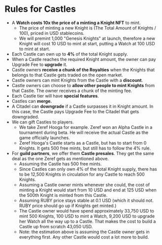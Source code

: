 # Rules for Castles

* A **Watch costs 10x the price of a minting a Knight NFT** to mint.
  * The price of minting a new Knight is (The Total Amount of Knights / 100), priced in USD stablecoins.
  * We will premint 1,000 "Genesis Knights" at launch, therefore a new Knight will cost 10 USD to mint at start, putting a Watch at 100 USD to mint at start.
* Each Castle can own up to **4%** of the total Knight supply.
* When a Castle reaches the required Knight amount, the owner can pay Upgrade Fee to **upgrade** it.
* Castle owners **receive a chunk of the Royalties** when the Knights that belongs to that Castle gets traded on the open market.
* Castle owners can mint Knights from the Castle with a **discount**.
* Castle owners can choose to **allow other people to mint Knights** from that Castle. The owner receives a chunk of the minting fee.
* Each Castle tier will have **special features**.
* Castles can **merge.**
* A Citadel can **downgrade** if a Castle surpasses it in Knight amount. In this case, the Castle pays Upgrade Fee to the Citadel that gets downgraded.
* We can gift Castles to players.
  * We take Zeref Hooga for example. Zeref won an Alpha Castle in a tournament during beta. He will receive the actual Castle as the game officially launches.
  * Zeref Hooga's Castle starts as a Castle, but has to start from 0 Knights. It gets 500 free mints, but still has to follow the 4% rule.
* For **guild partners**, we offer them **Castle presales**. They get the same deal as the one Zeref gets as mentioned above.
  * Assuming the Castle has 500 free mints.
  * Since Castles can only own 4% of the total Knight supply, there has to be 12,500 Knights in circulation for any Castle to reach 500 Knights.
  * Assuming a Castle owner mints whenever she could, the cost of minting a Knight would start from 10 USD and end at 125 USD when the 500th Knight is minted from this Castle.
  * Assuming RUBY price stays stable at 0.1 USD (which it should not. RUBY price should go up if Knights get minted.)
  * The Castle owner would have spend approximately 33,750 USD to mint 500 Knights, 100 USD to mint a Watch, 9,200 USD to upgrade her Watch all the way up to a Castle. That makes the cost to build a Castle up from scratch 43,050 USD.
  * Note: the estimation above is assuming the Castle owner gets in everything first. Any other Castle would cost a lot more to build.
